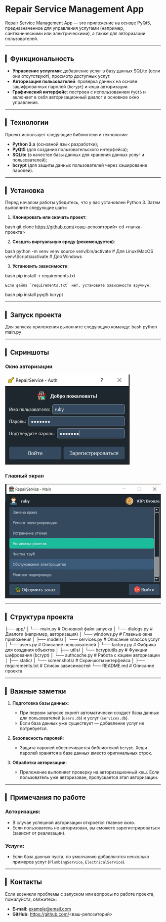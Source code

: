 # Repair Service Management App

Repair Service Management App — это приложение на основе PyQt5, предназначенное для управления услугами (например, сантехническими или электрическими), а также для авторизации пользователей.

---

## ▎Функциональность

- **Управление услугами**: добавление услуг в базу данных SQLite (если они отсутствуют), просмотр доступных услуг.
- **Авторизация пользователей**: проверка данных на основе зашифрованных паролей (`bcrypt`) и кэша авторизации.
- **Графический интерфейс**: построен с использованием `PyQt5` и включает в себя авторизационный диалог и основное окно управления.

---

## ▎Технологии

Проект использует следующие библиотеки и технологии:
- **Python 3.x** (основной язык разработки);
- **PyQt5** (для создания пользовательского интерфейса);
- **SQLite** (в качестве базы данных для хранения данных услуг и пользователей);
- **bcrypt** (для защиты данных пользователей через хэширование паролей).

---

## ▎Установка

Перед началом работы убедитесь, что у вас установлен Python 3. Затем выполните следующие шаги:

1. **Клонировать или скачать проект**:
    
bash
    git clone https://github.com/<ваш-репозиторий>
    cd <папка-проекта>
    

2. **Создать виртуальную среду (рекомендуется)**:
    
bash
    python -m venv venv
    source venv/bin/activate    # Для Linux/MacOS
    venv\Scripts\activate       # Для Windows
    

3. **Установить зависимости**:
    
bash
    pip install -r requirements.txt
    

    Если файла `requirements.txt` нет, установите зависимости вручную:
    
bash
    pip install pyqt5 bcrypt
    

---

## ▎Запуск проекта

Для запуска приложения выполните следующую команду:
bash
python main.py

---

## ▎Скриншоты

### Окно авторизации
![Auth Dialog Screenshot](screenshots/1.jpg)

### Главный экран
![Main Window Screenshot](screenshots/3.jpg)

---

## ▎Структура проекта


├── app/
│   └── main.py               # Основной файл запуска
│   └── dialogs.py            # Диалоги (например, авторизация)
│   └── windows.py            # Главные окна приложения
│
├── models/
│   └── services.py           # Описание классов услуг
│   └── users.py              # Описание пользователей
│   └── factory.py            # Фабрика для создания объектов
│
├── utils/
│   └── bcryptutils.py       # Функции шифрования (bcrypt)
│   └── authcache.py         # Работа с кэшем авторизации
│
├── static/
│   └── screenshots/          # Скриншоты интерфейса
│
├── requirements.txt          # Список зависимостей
└── README.md                 # Описание проекта

---

## ▎Важные заметки

1. **Подготовка базы данных**:
   - При первом запуске скрипт автоматически создаст базы данных для пользователей (`users.db`) и услуг (`services.db`).
   - Если база данных уже существует — добавление услуг не потребуется.

2. **Безопасность паролей**:
   - Защита паролей обеспечивается библиотекой `bcrypt`. Хеши паролей хранятся в базе данных вместо оригинальных строк.

3. **Обработка авторизации**:
   - Приложение выполняет проверку на авторизационный кеш. Если пользователь уже авторизован, пропускается этап авторизации.

---

## ▎Примечания по работе

### Авторизация:
- В случае успешной авторизации откроется главное окно.
- Если пользователь не авторизован, вы сможете зарегистрироваться (зависит от реализации).

### Услуги:
- Если база данных пуста, по умолчанию добавляются несколько примеров услуг (`PlumbingService`, `ElectricalService`).

---

## ▎Контакты

Если возникли проблемы с запуском или вопросы по работе проекта, пожалуйста, свяжитесь:

- **E-mail:** [example@email.com](mailto:example@email.com)
- **GitHub:** https://github.com/<ваш-репозиторий>
